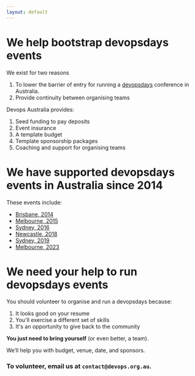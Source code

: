```yaml
---
layout: default
---
```


# We help bootstrap devopsdays events

We exist for two reasons

1. To lower the barrier of entry for running a [devopsdays](https://devopsdays.org/) conference in Australia.
2. Provide continuity between organising teams

Devops Australia provides:

1. Seed funding to pay deposits
2. Event insurance
3. A template budget
4. Template sponsorship packages
5. Coaching and support for organising teams

# We have supported devopsdays events in Australia since 2014

These events include:

- [Brisbane, 2014](https://legacy.devopsdays.org/events/2014-brisbane/)
- [Melbourne, 2015](https://legacy.devopsdays.org/events/2015-melbourne/)
- [Sydney, 2016](https://www.devopsdays.org/events/2016-sydney/)
- [Newcastle, 2018](https://www.devopsdays.org/events/2018-newcastle/)
- [Sydney, 2019](https://www.devopsdays.org/events/2019-sydney/)
- [Melbourne, 2023](https://www.devopsdays.org/events/2023-melbourne/)

# We need your help to run devopsdays events

You should volunteer to organise and run a devopsdays because:

1. It looks good on your resume
2. You'll exercise a different set of skills
3. It's an opportunity to give back to the community

**You just need to bring yourself** (or even better, a team).

We’ll help you with budget, venue, date, and sponsors.

### To volunteer, email us at `contact@devops.org.au`.
